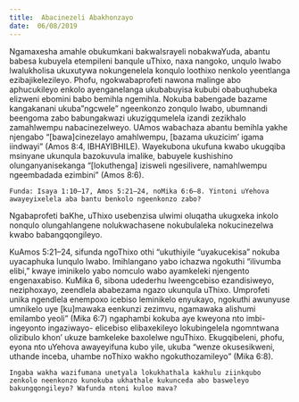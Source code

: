```yaml
---
title:  Abacinezeli Abakhonzayo
date:  06/08/2019
---
```


Ngamaxesha amahle obukumkani bakwaIsrayeli nobakwaYuda, abantu babesa kubuyela etempileni banqule uThixo, naxa nangoko, unqulo lwabo lwalukholisa ukuxutywa nokungenelela konqulo loothixo nenkolo yeentlanga ezibajikelezileyo. Phofu, ngokwabaprofeti nawona malinge abo aphucukileyo enkolo ayenganelanga ukubabuyisa kububi obabuqhubeka elizweni ebomini babo bemihla ngemihla. Nokuba babengade bazame kangakanani ukuba”ngcwele” ngeenkonzo zonqulo lwabo, ubumnandi beengoma zabo babungakwazi ukuzigqumelela izandi zezikhalo zamahlwempu nabacinezelweyo. UAmos wabachaza abantu bemihla yakhe njengabo “[bawa]cinezelayo amahlwempu, [bazama ukuzicim’ igama iindwayi” (Amos 8:4, IBHAYIBHILE). Wayekubona ukufuna kwabo ukugqiba msinyane ukunqula bazokuvula imalike, babuyele kushishino olunganyanisekanga “[lokuthenga] izisweli ngesilivere, namahlwempu ngeembadada ezimbini” (Amos 8:6).

`Funda: Isaya 1:10–17, Amos 5:21–24, noMika 6:6–8. Yintoni uYehova awayeyixelela aba bantu benkolo ngeenkonzo zabo?`

Ngabaprofeti baKhe, uThixo usebenzisa ulwimi oluqatha ukugxeka inkolo nonqulo olungahlangene nolukwachasene nokubulaleka nokucinezelwa kwabo babangqongileyo.

KuAmos 5:21–24, sifunda ngoThixo othi “ukuthiyile “uyakucekisa” nokuba uyacaphuka lunqulo lwabo. Imihlangano yabo ichazwa ngokuthi “ilivumba elibi,” kwaye iminikelo yabo nomculo wabo ayamkeleki njengento engenaxabiso. KuMika 6, sibona udederhu lweengcebiso ezandisiweyo, neziphoxayo, zeendlela ababezama ngazo ukunqula uThixo. Umprofeti unika ngendlela enempoxo icebiso leminikelo enyukayo, ngokuthi awunyuse umnikelo uye [ku]mawaka eenkunzi zezimvu, ngamawaka alishumi emilambo yeoli” (Mika 6:7) ngaphambi kokuba aye kweyona nto imbi-ingeyonto ingaziwayo- elicebiso elibaxekileyo lokubingelela ngomntwana olizibulo khon’ ukuze bamkeleke baxolelwe nguThixo.  Ekugqibeleni, phofu, eyona nto uYehova awayeyifuna kubo yile, ukuba “wenze okusesikweni, uthande inceba, uhambe noThixo wakho ngokuthozamileyo” (Mika 6:8).

`Ingaba wakha wazifumana unetyala lokukhathala kakhulu ziinkqubo zenkolo neenkonzo kunokuba ukhathale kukunceda abo basweleyo bakungqongileyo? Wafunda ntoni kuloo mava?`